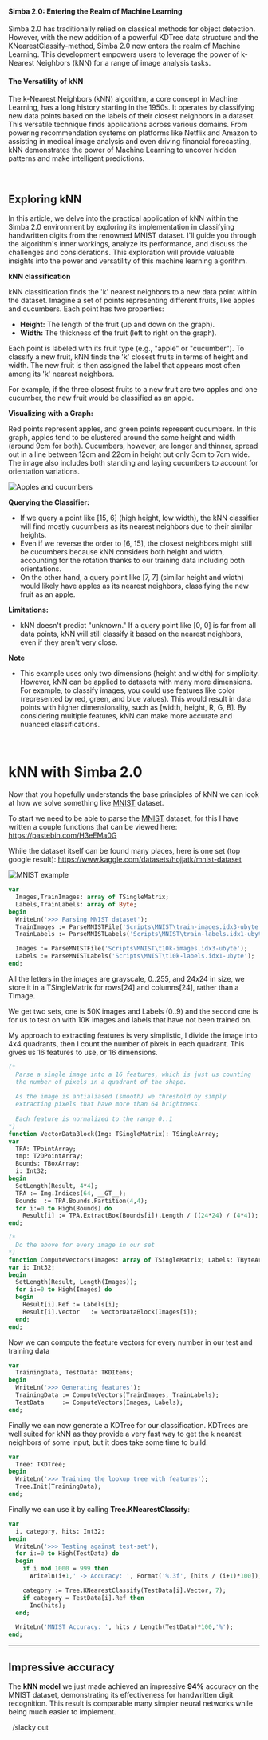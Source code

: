 #### Simba 2.0: Entering the Realm of Machine Learning
Simba 2.0 has traditionally relied on classical methods for object detection. However, with the new addition of a powerful KDTree data structure and the KNearestClassify-method, Simba 2.0 now enters the realm of Machine Learning. This development empowers users to leverage the power of k-Nearest Neighbors (kNN) for a range of image analysis tasks. 

#### The Versatility of kNN 
The k-Nearest Neighbors (kNN) algorithm, a core concept in Machine Learning, has a long history starting in the 1950s. It operates by classifying new data points based on the labels of their closest neighbors in a dataset. 
This versatile technique finds applications across various domains. From powering recommendation systems on platforms like Netflix and Amazon to assisting in medical image analysis and even driving financial forecasting, kNN demonstrates the power of Machine Learning to uncover hidden patterns and make intelligent predictions. 

&nbsp;

## Exploring kNN
In this article, we delve into the practical application of kNN within the Simba 2.0 environment by exploring its implementation in classifying handwritten digits from the renowned MNIST dataset. I'll guide you through the algorithm's inner workings, analyze its performance, and discuss the challenges and considerations. This exploration will provide valuable insights into the power and versatility of this machine learning algorithm.


**kNN classification**

kNN classification finds the 'k' nearest neighbors to a new data point within the dataset. Imagine a set of points representing different fruits, like apples and cucumbers. Each point has two properties:

-   **Height:** The length of the fruit (up and down on the graph).
-   **Width:** The thickness of the fruit (left to right on the graph).

Each point is labeled with its fruit type (e.g., "apple" or "cucumber"). To classify a new fruit, kNN finds the 'k' closest fruits in terms of height and width. The new fruit is then assigned the label that appears most often among its 'k' nearest neighbors.

For example, if the three closest fruits to a new fruit are two apples and one cucumber, the new fruit would be classified as an apple.

**Visualizing with a Graph:**

Red points represent apples, and green points represent cucumbers. In this graph, apples tend to be clustered around the same height and width (around 9cm for both). Cucumbers, however, are longer and thinner, spread out in a line between 12cm and 22cm in height but only 3cm to 7cm wide. The image also includes both standing and laying cucumbers to account for orientation variations.

![Apples and cucumbers](https://github.com/user-attachments/assets/b5e39ab7-a450-465e-a8c3-45fb4116eb6f)


**Querying the Classifier:**

-   If we query a point like [15, 6] (high height, low width), the kNN classifier will find mostly cucumbers as its nearest neighbors due to their similar heights.
-   Even if we reverse the order to [6, 15], the closest neighbors might still be cucumbers because kNN considers both height and width, accounting for the rotation thanks to our training data including both orientations.
-   On the other hand, a query point like [7, 7] (similar height and width) would likely have apples as its nearest neighbors, classifying the new fruit as an apple.

**Limitations:**

-   kNN doesn't predict "unknown." If a query point like [0, 0] is far from all data points, kNN will still classify it based on the nearest neighbors, even if they aren't very close.

**Note**

- This example uses only two dimensions (height and width) for simplicity. However, kNN can be applied to datasets with many more dimensions. For example, to classify images, you could use features like color (represented by red, green, and blue values). This would result in data points with higher dimensionality, such as [width, height, R, G, B]. By considering multiple features, kNN can make more accurate and nuanced classifications.

&nbsp;

#  kNN with Simba 2.0
Now that you hopefully understands the base principles of kNN we can look at how we solve something like [MNIST](https://yann.lecun.com/exdb/mnist/)  dataset.

To start we need to be able to parse the [MNIST](https://yann.lecun.com/exdb/mnist/) dataset, for this I have written a couple functions that can be viewed here: https://pastebin.com/H3eEMa0G

While the dataset itself can be found many places, here is one set (top google result): https://www.kaggle.com/datasets/hojjatk/mnist-dataset

![MNIST example](https://github.com/user-attachments/assets/47474ea4-36ea-4e40-a4a9-ebfc1a724517)


```pascal
var
  Images,TrainImages: array of TSingleMatrix;
  Labels,TrainLabels: array of Byte;
begin
  WriteLn('>>> Parsing MNIST dataset');
  TrainImages := ParseMNISTFile('Scripts\MNIST\train-images.idx3-ubyte');
  TrainLabels := ParseMNISTLabels('Scripts\MNIST\train-labels.idx1-ubyte');

  Images := ParseMNISTFile('Scripts\MNIST\t10k-images.idx3-ubyte');
  Labels := ParseMNISTLabels('Scripts\MNIST\t10k-labels.idx1-ubyte');
end; 
```

All the letters in the images are grayscale, 0..255, and 24x24 in size, we store it in a TSingleMatrix for rows[24] and columns[24], rather than a TImage. 

We get two sets, one is 50K images and Labels (0..9) and the second one is for us to test on with 10K images and labels that have not been trained on.

My approach to extracting features is very simplistic, I divide the image into 4x4 quadrants, then I count the number of pixels in each quadrant. This gives us 16 features to use, or 16 dimensions. 

```pascal
(*
  Parse a single image into a 16 features, which is just us counting
  the number of pixels in a quadrant of the shape.
  
  As the image is antialiased (smooth) we threshold by simply
  extracting pixels that have more than 64 brightness.
  
  Each feature is normalized to the range 0..1
*) 
function VectorDataBlock(Img: TSingleMatrix): TSingleArray;
var
  TPA: TPointArray;
  tmp: T2DPointArray;
  Bounds: TBoxArray;
  i: Int32;
begin
  SetLength(Result, 4*4);
  TPA := Img.Indices(64, __GT__);
  Bounds  := TPA.Bounds.Partition(4,4);
  for i:=0 to High(Bounds) do
    Result[i] := TPA.ExtractBox(Bounds[i]).Length / ((24*24) / (4*4));
end;

(* 
  Do the above for every image in our set
*)
function ComputeVectors(Images: array of TSingleMatrix; Labels: TByteArray): TKDItems;
var i: Int32;
begin
  SetLength(Result, Length(Images));
  for i:=0 to High(Images) do
  begin
    Result[i].Ref := Labels[i];
    Result[i].Vector   := VectorDataBlock(Images[i]);
  end;
end; 
```

Now we can compute the feature vectors for every number in our test and training data

```pascal
var
  TrainingData, TestData: TKDItems;
begin
  WriteLn('>>> Generating features');
  TrainingData := ComputeVectors(TrainImages, TrainLabels);
  TestData     := ComputeVectors(Images, Labels);
end;  
```

Finally we can now generate a KDTree for our classification. KDTrees are well suited for kNN as they provide a very fast way to get the `k` nearest neighbors of some input, but it does take some time to build.

```pascal
var
  Tree: TKDTree;
begin
  WriteLn('>>> Training the lookup tree with features');
  Tree.Init(TrainingData);
end; 
```

Finally we can use it by calling **Tree.KNearestClassify**:

```pascal
var
  i, category, hits: Int32;
begin
  WriteLn('>>> Testing against test-set');
  for i:=0 to High(TestData) do
  begin
    if i mod 1000 = 999 then
      Writeln(i+1,' -> Accuracy: ', Format('%.3f', [hits / (i+1)*100]),'%');

    category := Tree.KNearestClassify(TestData[i].Vector, 7);
    if category = TestData[i].Ref then
      Inc(hits);
  end;

  WriteLn('MNIST Accuracy: ', hits / Length(TestData)*100,'%');
end; 
```

----

## Impressive accuracy 
The **kNN model** we just made achieved an impressive **94%** accuracy on the MNIST dataset, demonstrating its effectiveness for handwritten digit recognition. This result is comparable many simpler neural networks while being much easier to implement.

&nbsp;
/slacky out

